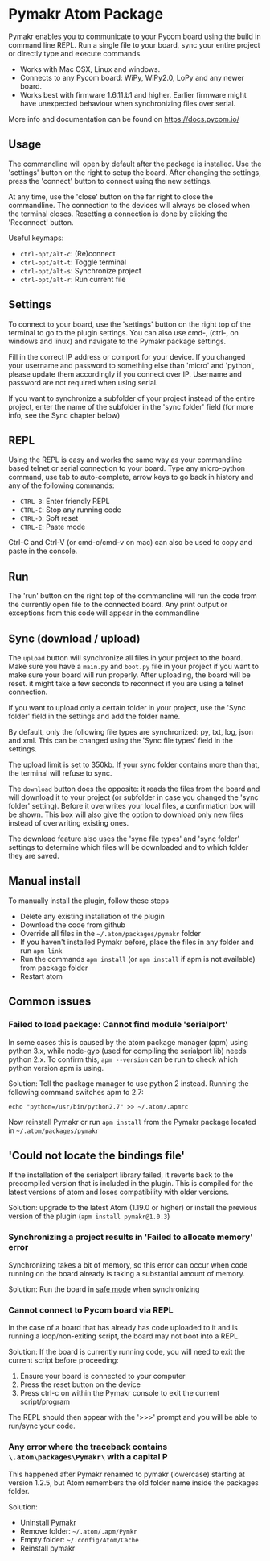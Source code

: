 #  Pymakr Atom Package

Pymakr enables you to communicate to your Pycom board using the build in command line REPL. Run a single file to your board, sync your entire project or directly type and execute commands.

- Works with Mac OSX, Linux and windows.
- Connects to any Pycom board: WiPy, WiPy2.0, LoPy and any newer board.
- Works best with firmware 1.6.11.b1 and higher. Earlier firmware might have unexpected behaviour when synchronizing files over serial.


More info and documentation can be found on https://docs.pycom.io/

## Usage

The commandline will open by default after the package is installed. Use the 'settings' button on the right to setup the board. After changing the settings, press the 'connect' button to connect using the new settings.

At any time, use the 'close' button on the far right to close the commandline. The connection to the devices will always be closed when the terminal closes. Resetting a connection is done by clicking the 'Reconnect' button.

Useful keymaps:

- `ctrl-opt/alt-c`: (Re)connect
- `ctrl-opt/alt-t`: Toggle terminal
- `ctrl-opt/alt-s`: Synchronize project
- `ctrl-opt/alt-r`: Run current file

## Settings

To connect to your board, use the 'settings' button on the right top of the terminal to go to the plugin settings. You can also use cmd-, (ctrl-, on windows and linux) and navigate to the Pymakr package settings.

Fill in the correct IP address or comport for your device. If you changed your username and password to something else than 'micro' and 'python', please update them accordingly if you connect over IP. Username and password are not required when using serial.

If you want to synchronize a subfolder of your project instead of the entire project, enter the name of the subfolder in the 'sync folder' field (for more info, see the Sync chapter below)

## REPL

Using the REPL is easy and works the same way as your commandline based telnet or serial connection to your board. Type any micro-python command, use tab to auto-complete, arrow keys to go back in history and any of the following commands:
- `CTRL-B`: Enter friendly REPL
- `CTRL-C`: Stop any running code
- `CTRL-D`: Soft reset
- `CTRL-E`: Paste mode

Ctrl-C and Ctrl-V (or cmd-c/cmd-v on mac) can also be used to copy and paste in the console.

## Run

The 'run' button on the right top of the commandline will run the code from the currently open file to the connected board. Any print output or exceptions from this code will appear in the commandline

## Sync (download / upload)

The `upload` button will synchronize all files in your project to the board. Make sure you have a `main.py` and `boot.py` file in your project if you want to make sure your board will run properly. After uploading, the board will be reset. it might take a few seconds to reconnect if you are using a telnet connection.

If you want to upload only a certain folder in your project, use the 'Sync folder' field in the settings and add the folder name.

By default, only the following file types are synchronized: py, txt, log, json and xml. This can be changed using the 'Sync file types' field in the settings.

The upload limit is set to 350kb. If your sync folder contains more than that, the terminal will refuse to sync.

The `download` button does the opposite: it reads the files from the board and will download it to your project (or subfolder in case you changed the 'sync folder' setting). Before it overwrites your local files, a confirmation box will be shown. This box will also give the option to download only new files instead of overwriting existing ones.

The download feature also uses the 'sync file types' and 'sync folder' settings to determine which files will be downloaded and to which folder they are saved.

## Manual install

To manually install the plugin, follow these steps
- Delete any existing installation of the plugin
- Download the code from github
- Override all files in the `~/.atom/packages/pymakr` folder
- If you haven't installed Pymakr before, place the files in any folder and run `apm link`
- Run the commands `apm install` (or `npm install` if apm is not available) from package folder
- Restart atom

## Common issues

### Failed to load package: Cannot find module 'serialport'
In some cases this is caused by the atom package manager (apm) using python 3.x, while node-gyp (used for compiling the serialport lib) needs python 2.x. To confirm this, `apm --version` can be run to check which python version apm is using.

Solution: Tell the package manager to use python 2 instead. Running the following command switches apm to 2.7:

`echo "python=/usr/bin/python2.7" >> ~/.atom/.apmrc`

Now reinstall Pymakr or run `apm install` from the Pymakr package located in `~/.atom/packages/pymakr`

## 'Could not locate the bindings file'
If the installation of the serialport library failed, it reverts back to the precompiled version that is included in the plugin. This is compiled for the latest versions of atom and loses compatibility with older versions.

Solution: upgrade to the latest Atom (1.19.0 or higher) or install the previous version of the plugin (```apm install pymakr@1.0.3```)

### Synchronizing a project results in 'Failed to allocate memory' error
Synchronizing takes a bit of memory, so this error can occur when code running on the board already is taking a substantial amount of memory.

Solution: Run the board in [safe mode](https://docs.pycom.io/pycom_esp32/pycom_esp32/toolsandfeatures.html#boot-modes-and-safe-boot) when synchronizing

### Cannot connect to Pycom board via REPL

In the case of a board that has already has code uploaded to it and is running a loop/non-exiting script, the board may not boot into a REPL.

Solution: If the board is currently running code, you will need to exit the current script before proceeding:

1. Ensure your board is connected to your computer
2. Press the reset button on the device
3. Press ctrl-c on within the Pymakr console to exit the current script/program

The REPL should then appear with the '>>>' prompt and you will be able to run/sync your code.

### Any error where the traceback contains `\.atom\packages\Pymakr\` with a capital P
This happened after Pymakr renamed to pymakr (lowercase) starting at version 1.2.5, but Atom remembers the old folder name inside the packages folder.

Solution:
- Uninstall Pymakr
- Remove folder: `~/.atom/.apm/Pymkr`
- Empty folder: `~/.config/Atom/Cache`
- Reinstall pymakr
